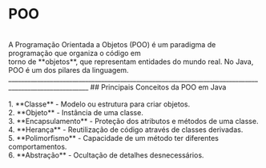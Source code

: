 # POO
<br>
A Programação Orientada a Objetos (POO) é um paradigma de programação que organiza o código em <br>
torno de **objetos**, que representam entidades do mundo real. No Java, POO é um dos pilares da linguagem.
<br>
_______________________________________________________________________________________________________
## Principais Conceitos da POO em Java <br>
<br>
1. **Classe** - Modelo ou estrutura para criar objetos.<br>
2. **Objeto** - Instância de uma classe.<br>
3. **Encapsulamento** - Proteção dos atributos e métodos de uma classe.<br>
4. **Herança** - Reutilização de código através de classes derivadas.<br>
5. **Polimorfismo** - Capacidade de um método ter diferentes comportamentos.<br>
6. **Abstração** - Ocultação de detalhes desnecessários.<br>
